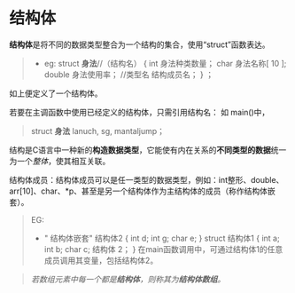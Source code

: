 
# 结构体

**结构体**是将不同的数据类型整合为一个结构的集合，使用“struct”函数表达。
 
 >- eg:
  struct  **身法**//（结构名）
  {
int   身法种类数量；
char   身法名称[ 10 ];
 double 身法使用率；
 //类型名 结构成员名；
  } ；

如上便定义了一个结构体。

若要在主调函数中使用已经定义的结构体，只需引用结构名：
如 
main()中，
>struct **身法** lanuch, sg, mantaljump；

结构是C语言中一种新的**构造数据类型**，它能使有内在关系的**不同类型的数据**统一为一个*整体*，使其相互关联。

结构体成员：结构体成员可以是任一类型的数据类型，例如：int整形、double、arr[10]、char、*p、甚至是另一个结构体作为主结构体的成员（称作结构体嵌套）。

>EG:
>- " 结构体嵌套"
结构体2
{
int d;
int g;
char e;
}
>struct 结构体1
>{
>int a;
>int b;
>char c;
>结构体 2；
>}
在main函数调用中，可通过结构体1的任意成员调用其变量，包括结构体2。

>*若数组元素中每一个都是**结构体**，则称其为**结构体数组**。*
<!--stackedit_data:
eyJoaXN0b3J5IjpbLTYzMjUxNzczMCwxMDQxNDk0MzcsLTYzMD
kyMjkxLDE2ODM5Njc5NTMsLTQ0ODYxMTc3MV19
-->